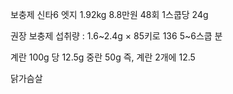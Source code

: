 보충제 신타6 엣지 1.92kg 8.8만원 48회
1스쿱당 24g 

권장 보충제 섭취량 : 1.6~2.4g × 85키로 136
5~6스쿱 분

계란 100g 당 12.5g
중란 50g 
즉, 계란 2개에 12.5

닭가슴살


